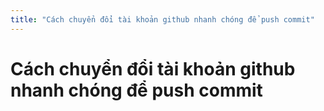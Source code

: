 ```yaml
---
title: "Cách chuyển đổi tài khoản github nhanh chóng để push commit"
---
```


# Cách chuyển đổi tài khoản github nhanh chóng để push commit
